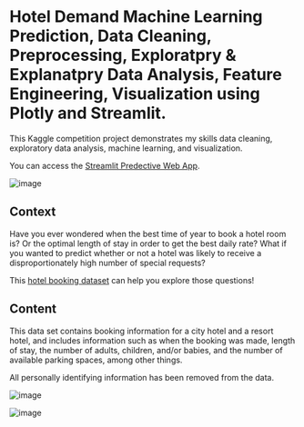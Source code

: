 # Hotel Demand Machine Learning Prediction, Data Cleaning, Preprocessing, Exploratpry & Explanatpry Data Analysis, Feature Engineering, Visualization using Plotly and Streamlit. 
This Kaggle competition project demonstrates my skills data cleaning, exploratory data analysis, machine learning, and visualization.

You can access the [Streamlit Predective Web App](https://alymaatouk-hotel-demand-prediction-hotel-booking-f3hv27.streamlitapp.com/). 

![image](https://user-images.githubusercontent.com/115188345/194522143-69a7df95-6878-42d9-8a6b-1b14248fadec.png)

## Context 
Have you ever wondered when the best time of year to book a hotel room is? Or the optimal length of stay in order to get the best daily rate? What if you wanted to predict whether or not a hotel was likely to receive a disproportionately high number of special requests?

This [hotel booking dataset](https://www.kaggle.com/datasets/jessemostipak/hotel-booking-demand) can help you explore those questions!


## Content
This data set contains booking information for a city hotel and a resort hotel, and includes information such as when the booking was made, length of stay, the number of adults, children, and/or babies, and the number of available parking spaces, among other things.

All personally identifying information has been removed from the data.

![image](https://user-images.githubusercontent.com/115188345/194522870-01fe71e6-e25c-47b4-895a-bd03679899d6.png)

![image](https://user-images.githubusercontent.com/115188345/194523310-a15f23d0-d024-4cfe-b90f-4b363f8a7f71.png)
